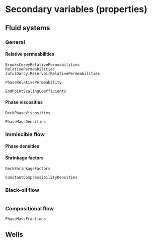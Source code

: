# Secondary variables (properties)

## Fluid systems

### General

#### Relative permeabilities

```@docs
BrooksCoreyRelativePermeabilities
RelativePermeabilities
JutulDarcy.ReservoirRelativePermeabilities
```

```@docs
PhaseRelativePermeability
```

```@docs
EndPointScalingCoefficients
```

#### Phase viscosities

```@docs
DeckPhaseViscosities
```

```@docs
PhaseMassDensities
```

### Immiscible flow

#### Phase densities

#### Shrinkage factors

```@docs
DeckShrinkageFactors
```

```@docs
ConstantCompressibilityDensities
```

### Black-oil flow

```@docs
```

### Compositional flow

```@docs
PhaseMassFractions
```

## Wells

```@docs
```
